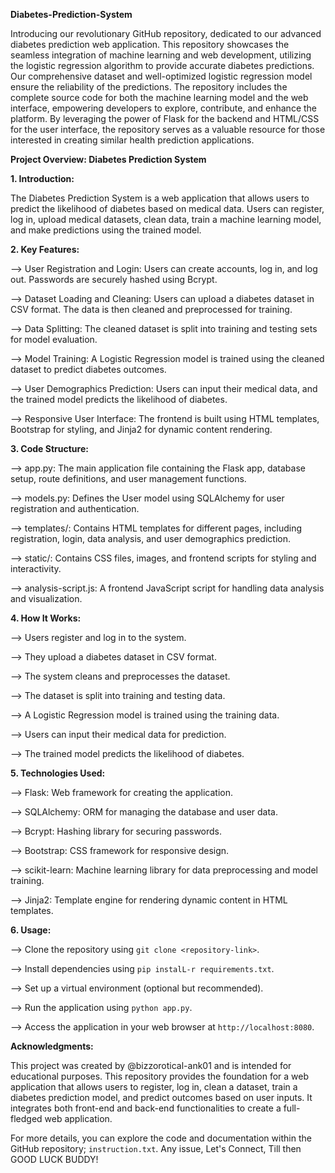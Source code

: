 **Diabetes-Prediction-System**

Introducing our revolutionary GitHub repository, dedicated to our advanced diabetes prediction web application. This repository showcases the seamless integration of machine learning and web development, utilizing the logistic regression algorithm to provide accurate diabetes predictions. Our comprehensive dataset and well-optimized logistic regression model ensure the reliability of the predictions. The repository includes the complete source code for both the machine learning model and the web interface, empowering developers to explore, contribute, and enhance the platform. By leveraging the power of Flask for the backend and HTML/CSS for the user interface, the repository serves as a valuable resource for those interested in creating similar health prediction applications. 


**Project Overview: Diabetes Prediction System**

**1. Introduction:**

The Diabetes Prediction System is a web application that allows users to predict the likelihood of diabetes based on medical data. Users can register, log in, upload medical datasets, clean data, train a machine learning model, and make predictions using the trained model.

**2. Key Features:**

  --> User Registration and Login: Users can create accounts, log in, and log out. Passwords are securely hashed using Bcrypt.

  --> Dataset Loading and Cleaning: Users can upload a diabetes dataset in CSV format. The data is then cleaned and preprocessed for training.

  --> Data Splitting: The cleaned dataset is split into training and testing sets for model evaluation.

  --> Model Training: A Logistic Regression model is trained using the cleaned dataset to predict diabetes outcomes.

  --> User Demographics Prediction: Users can input their medical data, and the trained model predicts the likelihood of diabetes.

  --> Responsive User Interface: The frontend is built using HTML templates, Bootstrap for styling, and Jinja2 for dynamic content rendering.

**3. Code Structure:**

  --> app.py: The main application file containing the Flask app, database setup, route definitions, and user management functions.

  --> models.py: Defines the User model using SQLAlchemy for user registration and authentication.

  --> templates/: Contains HTML templates for different pages, including registration, login, data analysis, and user demographics prediction.

  --> static/: Contains CSS files, images, and frontend scripts for styling and interactivity.

  --> analysis-script.js: A frontend JavaScript script for handling data analysis and visualization.

**4. How It Works:**

  --> Users register and log in to the system.

  --> They upload a diabetes dataset in CSV format.

  --> The system cleans and preprocesses the dataset.

  --> The dataset is split into training and testing data.

  --> A Logistic Regression model is trained using the training data.

  --> Users can input their medical data for prediction.

  --> The trained model predicts the likelihood of diabetes.

**5. Technologies Used:**

  --> Flask: Web framework for creating the application.

  --> SQLAlchemy: ORM for managing the database and user data.

  --> Bcrypt: Hashing library for securing passwords.

  --> Bootstrap: CSS framework for responsive design.

  --> scikit-learn: Machine learning library for data preprocessing and model training.

  --> Jinja2: Template engine for rendering dynamic content in HTML templates.

**6. Usage:**

  --> Clone the repository using `git clone <repository-link>`.

  --> Install dependencies using `pip instalL-r requirements.txt`.

  --> Set up a virtual environment (optional but recommended).

  --> Run the application using `python app.py`.

  --> Access the application in your web browser at `http://localhost:8080`.

**Acknowledgments:**

This project was created by @bizzorotical-ank01 and is intended for educational purposes.
This repository provides the foundation for a web application that allows users to register, log in, clean a dataset, train a diabetes prediction model, and predict outcomes based on user inputs. It integrates both front-end and back-end functionalities to create a full-fledged web application. 

For more details, you can explore the code and documentation within the GitHub repository; `instruction.txt`.
Any issue, Let's Connect, Till then GOOD LUCK BUDDY!
